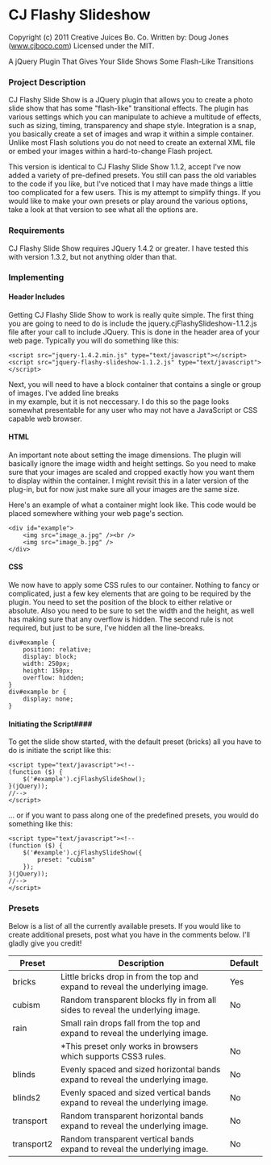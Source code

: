 CJ Flashy Slideshow
=======================

Copyright (c) 2011 Creative Juices Bo. Co.
Written by: Doug Jones (www.cjboco.com)
Licensed under the MIT.

A jQuery Plugin That Gives Your Slide Shows Some Flash-Like Transitions



### Project Description ###
CJ Flashy Slide Show is a JQuery plugin that allows you to create a photo slide show that has some "flash-like" transitional effects. The plugin has various settings which you can manipulate to achieve a multitude of effects, such as sizing, timing, transparency and shape style. Integration is a snap, you basically create a set of images and wrap it within a simple container. Unlike most Flash solutions you do not need to create an external XML file or embed your images within a hard-to-change Flash project.

This version is identical to CJ Flashy Slide Show 1.1.2, accept I've now added a variety of pre-defined presets. You still can pass the old variables to the code if you like, but I've noticed that I may have made things a little too complicated for a few users. This is my attempt to simplify things. If you would like to make your own presets or play around the various options, take a look at that version to see what all the options are.

### Requirements ###
CJ Flashy Slide Show requires JQuery 1.4.2 or greater. I have tested this with version 1.3.2, but not anything older than that.

### Implementing ###

#### Header Includes ####
Getting CJ Flashy Slide Show to work is really quite simple. The first thing you are going to need to do is include the jquery.cjFlashySlideshow-1.1.2.js file after your call to include JQuery. This is done in the header area of your web page. Typically you will do something like this:

	<script src="jquery-1.4.2.min.js" type="text/javascript"></script>
	<script src="jquery-flashy-slideshow-1.1.2.js" type="text/javascript"></script>

Next, you will need to have a block container that contains a single or group of images. I've added line breaks <br> in my example, but it is not neccessary. I do this so the page looks somewhat presentable for any user who may not have a JavaScript or CSS capable web browser.

#### HTML ####
An important note about setting the image dimensions. The plugin will basically ignore the image width and height settings. So you need to make sure that your images are scaled and cropped exactly how you want them to display within the container. I might revisit this in a later version of the plug-in, but for now just make sure all your images are the same size.

Here's an example of what a container might look like. This code would be placed somewhere withing your web page's <body> section.

	<div id="example">
		<img src="image_a.jpg" /><br />
		<img src="image_b.jpg" />
	</div>

#### CSS ####
We now have to apply some CSS rules to our container. Nothing to fancy or complicated, just a few key elements that are going to be required by the plugin. You need to set the position of the block to either relative or absolute. Also you need to be sure to set the width and the height, as well has making sure that any overflow is hidden. The second rule is not required, but just to be sure, I've hidden all the line-breaks.

	div#example {
		position: relative;
		display: block;
		width: 250px;
		height: 150px;
		overflow: hidden;
	}
	div#example br {
		display: none;
	}

#### Initiating the Script####
To get the slide show started, with the default preset (bricks) all you have to do is initiate the script like this:

	<script type="text/javascript"><!--
	(function ($) {
		$('#example').cjFlashySlideShow();
	}(jQuery));
	//-->
	</script>

... or if you want to pass along one of the predefined presets, you would do something like this:

	<script type="text/javascript"><!--
	(function ($) {
		$('#example').cjFlashySlideShow({
			preset: "cubism"
		});
	}(jQuery));
	//-->
	</script>

### Presets ###
Below is a list of all the currently available presets. If you would like to create additional presets, post what you have in the comments below. I'll gladly give you credit!

| Preset        |  Description                                                                     |  Default  |
| ------------- | -------------------------------------------------------------------------------- | --------- |
| bricks        | Little bricks drop in from the top and expand to reveal the underlying image.    | Yes       |
| cubism        | Random transparent blocks fly in from all sides to reveal the underlying image.  | No        |
| rain          | Small rain drops fall from the top and expand to reveal the underlying image.    |           |
|               | *This preset only works in browsers which supports CSS3 rules.                   | No        |
| blinds        | Evenly spaced and sized horizontal bands expand to reveal the underlying image.  | No        |
| blinds2       | Evenly spaced and sized vertical bands expand to reveal the underlying image.    | No        |
| transport     | Random transparent horizontal bands expand to reveal the underlying image.       | No        |
| transport2    | Random transparent vertical bands expand to reveal the underlying image.         | No        |
